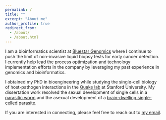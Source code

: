 ```yaml
---
permalink: /
title: ""
excerpt: "About me"
author_profile: true
redirect_from: 
  - /about/
  - /about.html
---
```


I am a bioinformatics scientist at [Bluestar Genomics](https://www.bluestargenomics.com/) where I continue to push the limit of non-invasive liquid biopsy tests for early cancer detection. I currently help lead the process optimization and technology implementation efforts in the company by leveraging my past experience in genomics and bioinformatics.

I obtained my PhD in bioengineering while studying the single-cell biology of host-pathogen interactions in the [Quake lab](https://quakelab.stanford.edu/) at Stanford University. My dissertation work resolved the sexual development of single cells in a [parasitic worm](https://elifesciences.org/articles/48994) and the asexual development of a [brain-dwelling single-celled parasite](https://elifesciences.org/articles/54129).

If you are interested in connecting, please feel free to reach out to [my email](mailto:xuesoso@gmail.com). 
